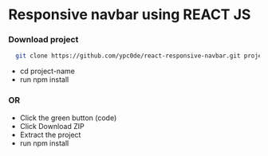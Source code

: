 # Responsive navbar using REACT JS

### Download project

```bash
  git clone https://github.com/ypc0de/react-responsive-navbar.git project-name
```

- cd project-name
- run npm install

### OR

- Click the green button (code)
- Click Download ZIP
- Extract the project
- run npm install
